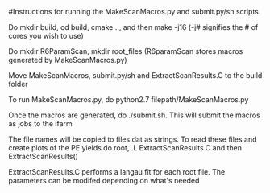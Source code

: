 #Instructions for running the MakeScanMacros.py and submit.py/sh scripts

Do mkdir build, cd build, cmake .., and then make -j16 (-j# signifies the # of cores you wish to use)

Do mkdir R6ParamScan, mkdir root_files (R6paramScan stores macros generated by MakeScanMacros.py)

Move MakeScanMacros, submit.py/sh and ExtractScanResults.C to the build folder

To run MakeScanMacros.py, do python2.7 filepath/MakeScanMacros.py	

Once the macros are generated, do ./submit.sh. This will submit the macros as jobs to the ifarm

The file names will be copied to files.dat as strings. To read these files and create plots of the PE yields
	do root, .L ExtractScanResults.C and then ExtractScanResults()

ExtractScanResults.C performs a langau fit for each root file. The parameters can be modifed depending on what's needed


